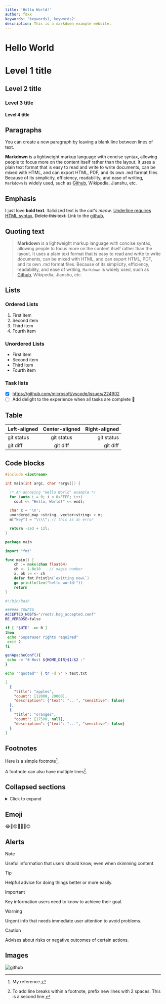 ```yaml
---
title: 'Hello World!'
author: fdxx
keywords: 'keywords1, keywords2'
description: This is a markdown example website.
---
```


# Hello World

# Level 1 title
## Level 2 title
### Level 3 title
#### Level 4 title

## Paragraphs
You can create a new paragraph by leaving a blank line between lines of text.

**Markdown** is a lightweight markup language with concise syntax, allowing people to focus more on the content itself rather than the layout. It uses a plain text format that is easy to read and write to write documents, can be mixed with HTML, and can export HTML, PDF, and its own .md format files. Because of its simplicity, efficiency, readability, and ease of writing, `Markdown` is widely used, such as [Github](https://github.com/), Wikipedia, Jianshu, etc.

## Emphasis
I just love **bold text**.
Italicized text is the *cat's meow*.
<u>Underline requires HTML syntax.</u>
~~Delete this text.~~
Link to the [github.](https://github.com)

## Quoting text
> **Markdown** is a lightweight markup language with concise syntax, allowing people to focus more on the content itself rather than the layout. It uses a plain text format that is easy to read and write to write documents, can be mixed with HTML, and can export HTML, PDF, and its own .md format files. Because of its simplicity, efficiency, readability, and ease of writing, `Markdown` is widely used, such as [Github](https://github.com/), Wikipedia, Jianshu, etc.

## Lists

### Ordered Lists
1. First item
2. Second item
3. Third item
4. Fourth item
  
### Unordered Lists
- First item
- Second item
- Third item
- Fourth item

### Task lists
- [x] https://github.com/microsoft/vscode/issues/224902
- [ ] Add delight to the experience when all tasks are complete :tada:

## Table
| Left-aligned | Center-aligned | Right-aligned |
| :---         |     :---:      |          ---: |
| git status   | git status     | git status    |
| git diff     | git diff       | git diff      |

## Code blocks

```c++
#include <iostream>

int main(int argc, char *argv[]) {

  /* An annoying "Hello World" example */
  for (auto i = 0; i < 0xFFFF; i++)
    cout << "Hello, World!" << endl;

  char c = '\n';
  unordered_map <string, vector<string> > m;
  m["key"] = "\\\\"; // this is an error

  return -2e3 + 12l;
}
```

```go
package main

import "fmt"

func main() {
    ch := make(chan float64)
    ch <- 1.0e10    // magic number
    x, ok := <- ch
    defer fmt.Println(`exitting now\`)
    go println(len("hello world!"))
    return
}
```

```bash
#!/bin/bash

###### CONFIG
ACCEPTED_HOSTS="/root/.hag_accepted.conf"
BE_VERBOSE=false

if [ "$UID" -ne 0 ]
then
 echo "Superuser rights required"
 exit 2
fi

genApacheConf(){
 echo -e "# Host ${HOME_DIR}$1/$2 :"
}

echo '"quoted"' | tr -d \" > text.txt
```

```json
[
  {
    "title": "apples",
    "count": [12000, 20000],
    "description": {"text": "...", "sensitive": false}
  },
  {
    "title": "oranges",
    "count": [17500, null],
    "description": {"text": "...", "sensitive": false}
  }
]
```

## Footnotes
Here is a simple footnote[^1].

A footnote can also have multiple lines[^2].

[^1]: My reference.
[^2]: To add line breaks within a footnote, prefix new lines with 2 spaces.
  This is a second line.

## Collapsed sections
<details>
<summary>Click to expand</summary>
You can temporarily obscure sections of your Markdown by creating a collapsed section that the reader can choose to expand. For example, when you want to include technical details in an issue comment that may not be relevant or interesting to every reader, you can put those details in a collapsed section.
</details>

## Emoji
😂🤣😡📱🇨🇳😍

## Alerts
> [!NOTE]
> Useful information that users should know, even when skimming content.

> [!TIP]
> Helpful advice for doing things better or more easily.

> [!IMPORTANT]
> Key information users need to know to achieve their goal.

> [!WARNING]
> Urgent info that needs immediate user attention to avoid problems.

> [!CAUTION]
> Advises about risks or negative outcomes of certain actions.

## Images
![github](https://myoctocat.com/assets/images/base-octocat.svg)
